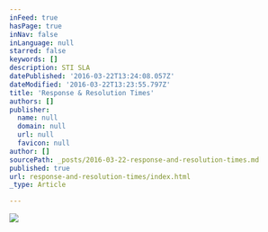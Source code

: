 ```yaml
---
inFeed: true
hasPage: true
inNav: false
inLanguage: null
starred: false
keywords: []
description: STI SLA
datePublished: '2016-03-22T13:24:08.057Z'
dateModified: '2016-03-22T13:23:55.797Z'
title: 'Response & Resolution Times'
authors: []
publisher:
  name: null
  domain: null
  url: null
  favicon: null
author: []
sourcePath: _posts/2016-03-22-response-and-resolution-times.md
published: true
url: response-and-resolution-times/index.html
_type: Article

---
```

![](https://the-grid-user-content.s3-us-west-2.amazonaws.com/18224c4a-ede3-4569-a6a4-6e2a7273db9a.png)